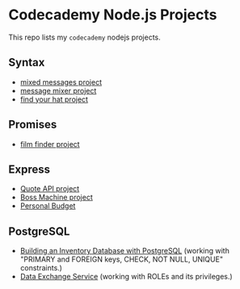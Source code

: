 # Codecademy Node.js Projects
This repo lists my `codecademy` nodejs projects.

## Syntax
- [mixed messages project](https://github.com/elnaddar/Mixed-Messages-codecademy-project)
- [message mixer project](https://github.com/elnaddar/message-mixer-codecademy-project-nodejs)
- [find your hat project](https://github.com/elnaddar/find-your-hat-codecademy-project-nodejs)

## Promises
- [film finder project](https://github.com/elnaddar/film-finder-codecademy-project-nodejs)

## Express
- [Quote API project](https://github.com/elnaddar/quote-api-codecademy-project-nodejs)
- [Boss Machine project](https://github.com/elnaddar/boss-machine-codecademy-project-nodejs)
- [Personal Budget](https://github.com/elnaddar/personal-budget-codecademy-project-nodejs)

## PostgreSQL
- [Building an Inventory Database with PostgreSQL](https://github.com/elnaddar/inventory-database-codecademy-postgresql) (working with "PRIMARY and FOREIGN keys, CHECK, NOT NULL, UNIQUE" constraints.)
- [Data Exchange Service](https://github.com/elnaddar/data-exchange-service-codecademy-postgres-roles) (working with ROLEs and its privileges.)